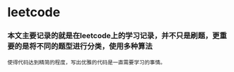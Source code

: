 # leetcode
### 本文主要记录的就是在leetcode上的学习记录，并不只是刷题，更重要的是将不同的题型进行分类，使用多种算法
    使得代码达到精简的程度，写出优雅的代码是一直需要学习的事情。
